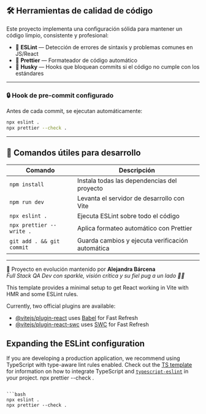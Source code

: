 ## 🛠️ Herramientas de calidad de código

Este proyecto implementa una configuración sólida para mantener un código limpio, consistente y profesional:

- 🎯 **ESLint** — Detección de errores de sintaxis y problemas comunes en JS/React
- 💅 **Prettier** — Formateador de código automático
- 🐶 **Husky** — Hooks que bloquean commits si el código no cumple con los estándares

---

### 🔒 Hook de pre-commit configurado

Antes de cada commit, se ejecutan automáticamente:

```bash
npx eslint .
npx prettier --check .
```

---

## 🧪 Comandos útiles para desarrollo

| Comando                   | Descripción                                      |
| ------------------------- | ------------------------------------------------ |
| `npm install`             | Instala todas las dependencias del proyecto      |
| `npm run dev`             | Levanta el servidor de desarrollo con Vite       |
| `npx eslint .`            | Ejecuta ESLint sobre todo el código              |
| `npx prettier --write .`  | Aplica formateo automático con Prettier          |
| `git add . && git commit` | Guarda cambios y ejecuta verificación automática |

---

🚀 Proyecto en evolución mantenido por **Alejandra Bárcena**  
_Full Stack QA Dev con sparkle, visión crítica y su fiel pug a un lado 🐾✨_

This template provides a minimal setup to get React working in Vite with HMR and some ESLint rules.

Currently, two official plugins are available:

- [@vitejs/plugin-react](https://github.com/vitejs/vite-plugin-react/blob/main/packages/plugin-react) uses [Babel](https://babeljs.io/) for Fast Refresh
- [@vitejs/plugin-react-swc](https://github.com/vitejs/vite-plugin-react/blob/main/packages/plugin-react-swc) uses [SWC](https://swc.rs/) for Fast Refresh

## Expanding the ESLint configuration

If you are developing a production application, we recommend using TypeScript with type-aware lint rules enabled. Check out the [TS template](https://github.com/vitejs/vite/tree/main/packages/create-vite/template-react-ts) for information on how to integrate TypeScript and [`typescript-eslint`](https://typescript-eslint.io) in your project.
npx prettier --check .

````

```bash
npx eslint .
npx prettier --check .
````
